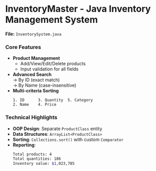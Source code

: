 # **InventoryMaster - Java Inventory Management System**  
**File:** `InventorySystem.java`  

### **Core Features**  
- **Product Management**  
  - Add/View/Edit/Delete products  
  - Input validation for all fields  
- **Advanced Search**  
  → By ID (exact match)  
  → By Name (case-insensitive)  
- **Multi-criteria Sorting**  
  ```plaintext
  1. ID      3. Quantity  5. Category  
  2. Name    4. Price  

### **Technical Highlights**  
- **OOP Design**: Separate `ProductClass` entity  
- **Data Structures**: `ArrayList<ProductClass>`  
- **Sorting**: `Collections.sort()` with custom `Comparator`  
- **Reporting**:  
  ```bash  
  Total products: 4  
  Total quantities: 186  
  Inventory value: $1,023,785  
